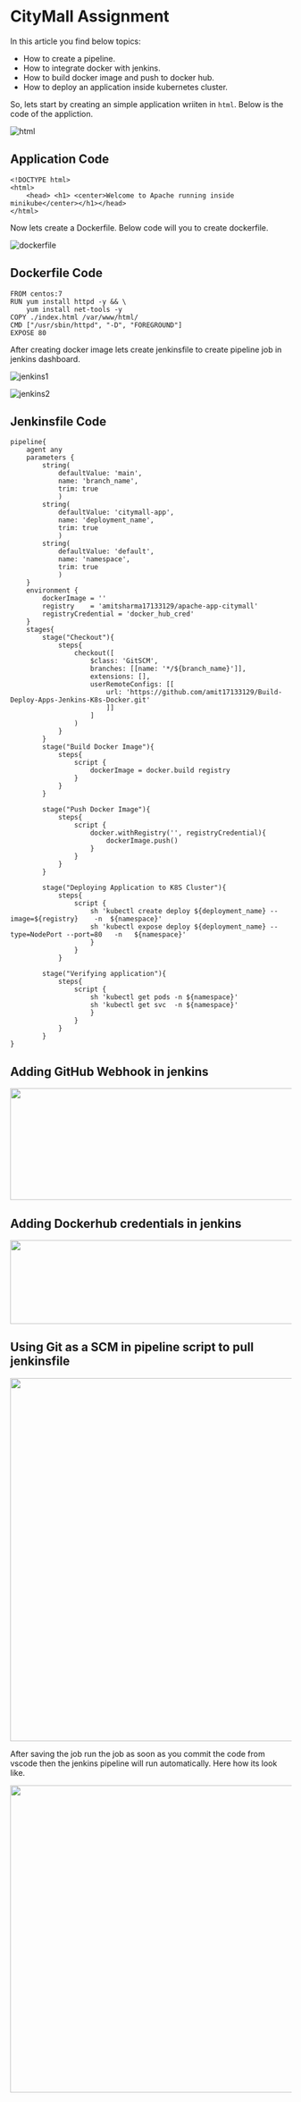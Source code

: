 # CityMall Assignment

In this article you find below topics:
- How to create a pipeline.
- How to integrate docker with jenkins.
- How to build docker image and push to docker hub.
- How to deploy an application inside kubernetes cluster.

So, lets start by creating an simple application wriiten in `html`. Below is the code of the appliction.

![html](https://github.com/amit17133129/Build-Deploy-Apps-Jenkins-K8s-Docker/blob/main/task-images/application.png?raw=true)

## Application Code
```
<!DOCTYPE html>
<html>
    <head> <h1> <center>Welcome to Apache running inside minikube</center></h1></head>
</html>
```

Now lets create a Dockerfile. Below code will you to create dockerfile.

![dockerfile](https://github.com/amit17133129/Build-Deploy-Apps-Jenkins-K8s-Docker/blob/main/task-images/dockerfile.png?raw=true)

## Dockerfile Code
```
FROM centos:7
RUN yum install httpd -y && \
    yum install net-tools -y
COPY ./index.html /var/www/html/
CMD ["/usr/sbin/httpd", "-D", "FOREGROUND"]
EXPOSE 80
```
After creating docker image lets create jenkinsfile to create pipeline job in jenkins dashboard.

![jenkins1](https://github.com/amit17133129/Build-Deploy-Apps-Jenkins-K8s-Docker/blob/main/task-images/jenkinsfile-1.png?raw=true)

![jenkins2](https://github.com/amit17133129/Build-Deploy-Apps-Jenkins-K8s-Docker/blob/main/task-images/jenkinsfile-2.png?raw=true)

## Jenkinsfile Code
```
pipeline{
    agent any
    parameters {
        string(
            defaultValue: 'main',
            name: 'branch_name', 
            trim: true
            )
        string(
            defaultValue: 'citymall-app', 
            name: 'deployment_name',  
            trim: true
            )
        string(
            defaultValue: 'default', 
            name: 'namespace', 
            trim: true
            ) 
    } 
    environment {
        dockerImage = ''
        registry    = 'amitsharma17133129/apache-app-citymall'
        registryCredential = 'docker_hub_cred'
    }
    stages{
        stage("Checkout"){
            steps{ 
                checkout([
                    $class: 'GitSCM', 
                    branches: [[name: '*/${branch_name}']], 
                    extensions: [], 
                    userRemoteConfigs: [[
                        url: 'https://github.com/amit17133129/Build-Deploy-Apps-Jenkins-K8s-Docker.git'
                        ]]
                    ]
                )
            }
        }
        stage("Build Docker Image"){
            steps{
                script {
                    dockerImage = docker.build registry
                }
            }
        }

        stage("Push Docker Image"){
            steps{
                script {
                    docker.withRegistry('', registryCredential){
                        dockerImage.push()
                    }
                }
            }
        }

        stage("Deploying Application to K8S Cluster"){
            steps{
                script {
                    sh 'kubectl create deploy ${deployment_name} --image=${registry}    -n  ${namespace}'
                    sh 'kubectl expose deploy ${deployment_name} --type=NodePort --port=80   -n   ${namespace}'
                    }
                }
            }
        
        stage("Verifying application"){
            steps{
                script {
                    sh 'kubectl get pods -n ${namespace}'
                    sh 'kubectl get svc  -n ${namespace}'
                    }
                }
            }
        }
}
```
## Adding GitHub Webhook in jenkins

<p align="center">
  <img width="800" height="200" src="https://github.com/amit17133129/Build-Deploy-Apps-Jenkins-K8s-Docker/blob/main/task-images/Course-OutLine.png?raw=true">
</p>

## Adding Dockerhub credentials in jenkins

<p align="center">
  <img width="1000" height="150" src="https://github.com/amit17133129/Build-Deploy-Apps-Jenkins-K8s-Docker/blob/main/task-images/docker-hub-cred.png?raw=true">
</p>

## Using Git as a SCM in pipeline script to pull jenkinsfile

<p align="center">
  <img width="1000" height="650" src="https://github.com/amit17133129/Build-Deploy-Apps-Jenkins-K8s-Docker/blob/main/task-images/pipeline-script.png?raw=true">
</p>

After saving the job run the job as soon as you commit the code from vscode then the jenkins pipeline will run automatically. Here how its look like.

<p align="center">
  <img width="1000" height="550" src="https://github.com/amit17133129/Build-Deploy-Apps-Jenkins-K8s-Docker/blob/main/task-images/jenkins-task.gif?raw=true">
</p>
